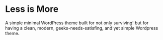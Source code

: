 Less is More
====

A simple minimal WordPress theme built for not only surviving! but for having a clean, modern, geeks-needs-satisfing, and yet simple Wordpress theme.
